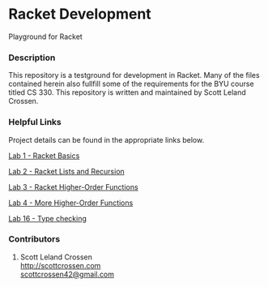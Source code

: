 # Racket Development

Playground for Racket

### Description

This repository is a testground for development in Racket. Many of the files contained herein also fullfill
some of the requirements for the BYU course titled CS 330. This repository is written and maintained by Scott Leland Crossen.

### Helpful Links

Project details can be found in the appropriate links below.

[Lab 1 - Racket Basics](http://liftothers.org/dokuwiki/doku.php?id=cs330_f2016:racketbasics)

[Lab 2 - Racket Lists and Recursion](http://liftothers.org/dokuwiki/doku.php?id=cs330_f2016:racketlists)

[Lab 3 - Racket Higher-Order Functions](http://liftothers.org/dokuwiki/doku.php?id=cs330_f2016:rackethof)

[Lab 4 - More Higher-Order Functions](http://liftothers.org/dokuwiki/doku.php?id=cs330_f2016:rackethof2)

[Lab 16 - Type checking](http://liftothers.org/dokuwiki/doku.php?id=cs330_f2016:lab16)

### Contributors

1. Scott Leland Crossen  
<http://scottcrossen.com>  
<scottcrossen42@gmail.com>
